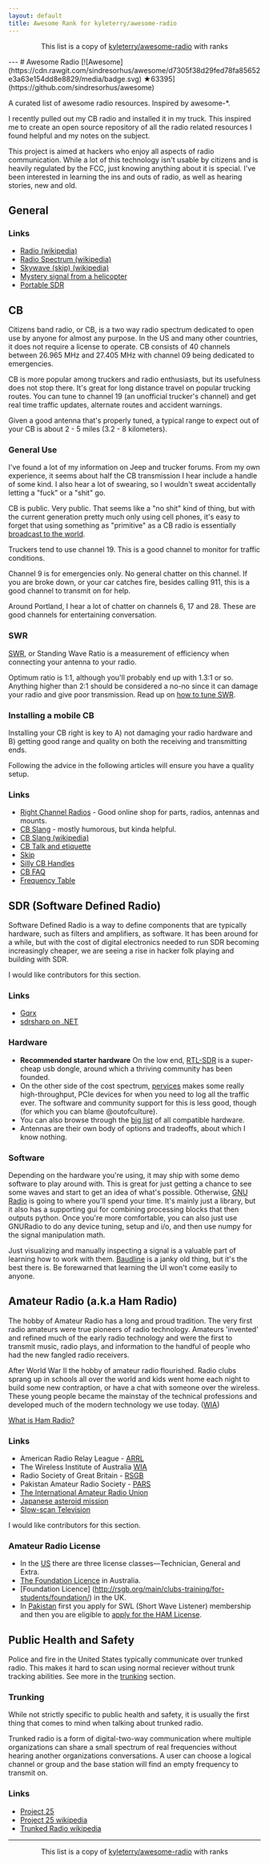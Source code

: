 ```yaml
---
layout: default
title: Awesome Rank for kyleterry/awesome-radio
---
```


<p align="center">
	This list is a copy of <a href="https://github.com/kyleterry/awesome-radio">kyleterry/awesome-radio</a> with ranks
</p>
---
# Awesome Radio [![Awesome](https://cdn.rawgit.com/sindresorhus/awesome/d7305f38d29fed78fa85652e3a63e154dd8e8829/media/badge.svg) ★63395](https://github.com/sindresorhus/awesome)

A curated list of awesome radio resources. Inspired by awesome-*.

I recently pulled out my CB radio and installed it in my truck. This inspired me
to create an open source repository of all the radio related resources I found
helpful and my notes on the subject.

This project is aimed at hackers who enjoy all aspects of radio communication.
While a lot of this technology isn't usable by citizens and is heavily regulated
by the FCC, just knowing anything about it is special. I've been interested in
learning the ins and outs of radio, as well as hearing stories, new and old.

## General

### Links

* [Radio (wikipedia)](http://en.wikipedia.org/wiki/Radio)
* [Radio Spectrum (wikipedia)](http://en.wikipedia.org/wiki/Radio_spectrum)
* [Skywave (skip) (wikipedia)](http://en.wikipedia.org/wiki/Skywave)
* [Mystery signal from a
  helicopter](http://www.windytan.com/2014/02/mystery-signal-from-helicopter.html)
* [Portable SDR](http://hackaday.io/project/1538-PortableSDR)

## CB

Citizens band radio, or CB, is a two way radio spectrum dedicated to open use by
anyone for almost any purpose. In the US and many other countries, it
does not require a license to operate. CB consists of 40 channels between 26.965
MHz and 27.405 MHz with channel 09 being dedicated to emergencies.

CB is more popular among truckers and radio enthusiasts, but its usefulness
does not stop there. It's great for long distance travel on popular trucking
routes. You can tune to channel 19 (an unofficial trucker's channel) and get
real time traffic updates, alternate routes and accident warnings.

Given a good antenna that's properly tuned, a typical range to expect out of
your CB is about 2 - 5 miles (3.2 - 8 kilometers).

### General Use

I've found a lot of my information on Jeep and trucker forums. From my own
experience, it seems about half the CB transmission I hear include a handle of
some kind. I also hear a lot of swearing, so I wouldn't sweat accidentally
letting a "fuck" or a "shit" go.

CB is public. Very public. That seems like a "no shit" kind of thing, but with
the current generation pretty much only using cell phones, it's easy to forget
that using something as "primitive" as a CB radio is essentially [broadcast to
the world](http://en.wikipedia.org/wiki/Citizens_band_radio#Working_skip).

Truckers tend to use channel 19. This is a good channel to monitor for traffic
conditions.

Channel 9 is for emergencies only. No general chatter on this channel. If you
are broke down, or your car catches fire, besides calling 911, this is a good
channel to transmit on for help.

Around Portland, I hear a lot of chatter on channels 6, 17 and 28. These are
good channels for entertaining conversation.

### SWR

[SWR](http://en.wikipedia.org/wiki/Standing_wave_ratio), or Standing Wave Ratio
is a measurement of efficiency when connecting your antenna to your radio.

Optimum ratio is 1:1, although you'll probably end up with 1.3:1 or so. Anything
higher than 2:1 should be considered a no-no since it can damage your radio and
give poor transmission. Read up on [how to tune
SWR](http://www.rightchannelradios.com/tuning-cb-antenna-adjusting-swr).

### Installing a mobile CB

Installing your CB right is key to A) not damaging your radio hardware and B)
getting good range and quality on both the receiving and transmitting ends.

Following the advice in the following articles will ensure you have a quality
setup.

### Links

* [Right Channel Radios](http://www.rightchannelradios.com/) - Good online shop
for parts, radios, antennas and mounts.
* [CB Slang](http://www.cbslang.com/) - mostly humorous, but kinda helpful.
* [CB Slang (wikipedia)](http://en.wikipedia.org/wiki/List_of_CB_slang)
* [CB Talk and etiquette](http://www.jeepforum.com/forum/f8/cb-radio-etiquette-jeep-trail-1169815/)
* [Skip](http://cbradiomagazine.com/Articles/How%20to%20Shoot%20Skip.htm)
* [Silly CB Handles](http://www.somethingawful.com/news/cb-handles/)
* [CB FAQ](http://www.advancedspecialties.net/cb-radio-faq.htm)
* [Frequency Table](http://www.radioreference.com/apps/db/?aid=7731)

## SDR (Software Defined Radio)

Software Defined Radio is a way to define components that are typically
hardware, such as filters and amplifiers, as software. It has been around for a
while, but with the cost of digital electronics needed to run SDR becoming
increasingly cheaper, we are seeing a rise in hacker folk playing and building
with SDR.

I would like contributors for this section.

### Links

* [Gqrx](http://gqrx.dk/)
* [sdrsharp on .NET](http://sdrsharp.com)

### Hardware
* __Recommended starter hardware__ On the low end,
  [RTL-SDR](http://sdr.osmocom.org/trac/wiki/rtl-sdr) is a super-cheap usb
  dongle, around which a thriving community has been founded.
* On the other side of the cost spectrum, [pervices](http://www.pervices.com/)
  makes some really high-throughput, PCIe devices for when you need to log all
  the traffic ever. The software and community support for this is less good,
  though (for which you can blame @outofculture).
* You can also browse through the [big
  list](https://gnuradio.org/redmine/projects/gnuradio/wiki/Hardware) of all
  compatible hardware.
* Antennas are their own body of options and tradeoffs, about which I know
  nothing.

### Software
Depending on the hardware you're using, it may ship with some demo software to
play around with. This is great for just getting a chance to see some waves and
start to get an idea of what's possible. Otherwise, [GNU
Radio](https://gnuradio.org/redmine/) is going to where you'll spend your time.
It's mainly just a library, but it also has a supporting gui for combining
processing blocks that then outputs python. Once you're more comfortable, you
can also just use GNURadio to do any device tuning, setup and i/o, and then use
numpy for the signal manipulation math.

Just visualizing and manually inspecting a signal is a valuable part of learning
how to work with them. [Baudline](http://www.baudline.com/) is a janky old
thing, but it's the best there is. Be forewarned that learning the UI won't come
easily to anyone.

## Amateur Radio (a.k.a Ham Radio)

The hobby of Amateur Radio has a long and proud tradition. The very first radio
amateurs were true pioneers of radio technology. Amateurs 'invented' and refined
much of the early radio technology and were the first to transmit music, radio
plays, and information to the handful of people who had the new fangled radio
receivers.

After World War II the hobby of amateur radio flourished. Radio clubs sprang up
in schools all over the world and kids went home each night to build some new
contraption, or have a chat with someone over the wireless. These young people
became the mainstay of the technical professions and developed much of the
modern technology we use today.
([WIA](http://www.wia.org.au/licenses/foundation/about/))

[What is Ham Radio?](http://www.arrl.org/what-is-ham-radio)

### Links

* American Radio Relay League - [ARRL](http://www.arrl.org/)
* The Wireless Institute of Australia [WIA](http://www.wia.org.au/)
* Radio Society of Great Britain - [RSGB](http://rsgb.org/)
* Pakistan Amateur Radio Society - [PARS](http://www.pakhams.com/)
* [The International Amateur Radio Union](http://www.iaru.org/)
* [Japanese asteroid mission](http://www.arrl.org/news/amateur-radio-transponder-will-accompany-japanese-asteroid-mission-into-deep-space)
* [Slow-scan Television](https://en.wikipedia.org/wiki/Slow-scan_television)

I would like contributors for this section.

### Amateur Radio License

* In the [US](http://www.arrl.org/getting-licensed) there are three license
  classes—Technician, General and Extra.
* [The Foundation Licence](http://www.wia.org.au/licenses/foundation/about/) in
  Australia.
* [Foundation Licence]
  (http://rsgb.org/main/clubs-training/for-students/foundation/) in the UK.
* In
  [Pakistan](http://www.pakhams.com/index.php?option=com_content&view=article&id=75&Itemid=92)
  first you apply for SWL (Short Wave Listener) membership and then you are
  eligible to [apply for the HAM
  License](http://www.pta.gov.pk/index.php?option=com_content&view=article&id=466%3Aamateur-wireless-license&catid=138%3Aguidelines&Itemid=349).

## Public Health and Safety

Police and fire in the United States typically communicate over trunked radio.
This makes it hard to scan using normal reciever without trunk tracking
abilities. See more in the [trunking](#trunking) section.

### Trunking

While not strictly specific to public health and safety, it is usually the first
thing that comes to mind when talking about trunked radio.

Trunked radio is a form of digital-two-way communication where multiple
organizations can share a small spectrum of real frequencies without hearing
another organizations conversations. A user can choose a logical channel or
group and the base station will find an empty frequency to transmit on.

### Links

* [Project 25](http://www.project25.org/)
* [Project 25 wikipedia](http://en.wikipedia.org/wiki/Project_25)
* [Trunked Radio wikipedia](http://en.wikipedia.org/wiki/Trunked_radio_system)
---
<p align="center">
	This list is a copy of <a href="https://github.com/kyleterry/awesome-radio">kyleterry/awesome-radio</a> with ranks
</p>
